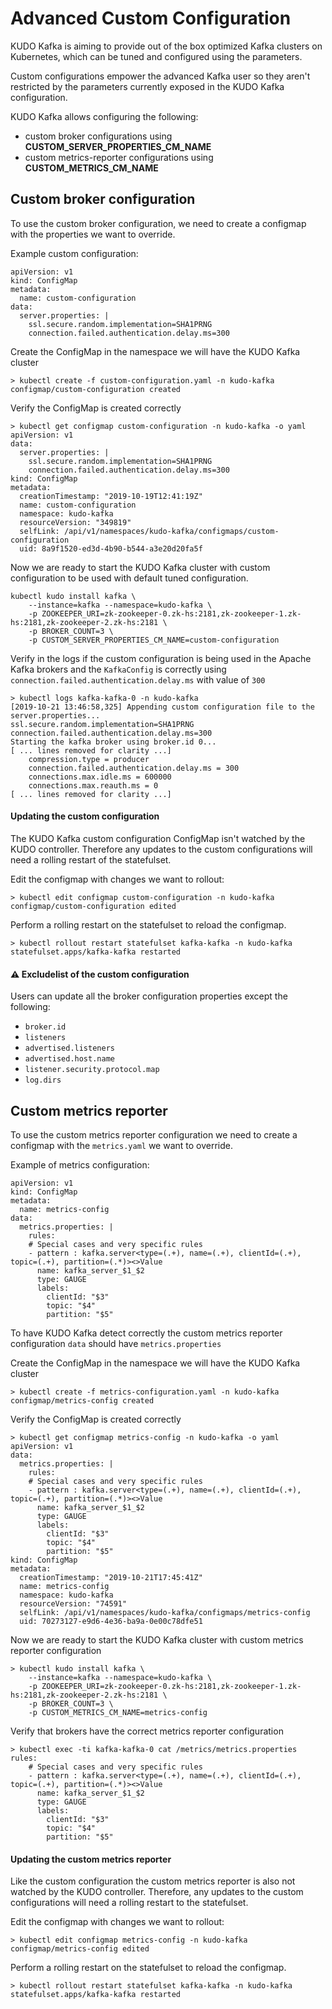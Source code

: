 # Advanced Custom Configuration

KUDO Kafka is aiming to provide out of the box optimized Kafka clusters on Kubernetes, which can be tuned and configured using the parameters. 

Custom configurations empower the advanced Kafka user so they aren't restricted by the parameters currently exposed in the KUDO Kafka configuration. 

KUDO Kafka allows configuring the following:
- custom broker configurations using **CUSTOM_SERVER_PROPERTIES_CM_NAME** 
- custom metrics-reporter configurations using **CUSTOM_METRICS_CM_NAME**

## Custom broker configuration

To use the custom broker configuration, we need to create a configmap with the properties we want to override.

Example custom configuration:

```
apiVersion: v1
kind: ConfigMap
metadata:
  name: custom-configuration
data:
  server.properties: |
    ssl.secure.random.implementation=SHA1PRNG
    connection.failed.authentication.delay.ms=300
```

Create the ConfigMap in the namespace we will have the KUDO Kafka cluster

```
> kubectl create -f custom-configuration.yaml -n kudo-kafka
configmap/custom-configuration created
```

Verify the ConfigMap is created correctly 

```
> kubectl get configmap custom-configuration -n kudo-kafka -o yaml
apiVersion: v1
data:
  server.properties: |
    ssl.secure.random.implementation=SHA1PRNG
    connection.failed.authentication.delay.ms=300
kind: ConfigMap
metadata:
  creationTimestamp: "2019-10-19T12:41:19Z"
  name: custom-configuration
  namespace: kudo-kafka
  resourceVersion: "349819"
  selfLink: /api/v1/namespaces/kudo-kafka/configmaps/custom-configuration
  uid: 8a9f1520-ed3d-4b90-b544-a3e20d20fa5f
```

Now we are ready to start the KUDO Kafka cluster with custom configuration to be used with default tuned configuration. 

```
kubectl kudo install kafka \
    --instance=kafka --namespace=kudo-kafka \
    -p ZOOKEEPER_URI=zk-zookeeper-0.zk-hs:2181,zk-zookeeper-1.zk-hs:2181,zk-zookeeper-2.zk-hs:2181 \
    -p BROKER_COUNT=3 \
    -p CUSTOM_SERVER_PROPERTIES_CM_NAME=custom-configuration 
```

Verify in the logs if the custom configuration is being used in the Apache Kafka brokers and the `KafkaConfig` is correctly using `connection.failed.authentication.delay.ms` with value of `300` 

```
> kubectl logs kafka-kafka-0 -n kudo-kafka
[2019-10-21 13:46:58,325] Appending custom configuration file to the server.properties...
ssl.secure.random.implementation=SHA1PRNG
connection.failed.authentication.delay.ms=300
Starting the kafka broker using broker.id 0...
[ ... lines removed for clarity ...]
	compression.type = producer
	connection.failed.authentication.delay.ms = 300
	connections.max.idle.ms = 600000
	connections.max.reauth.ms = 0
[ ... lines removed for clarity ...]
```
#### Updating the custom configuration

The KUDO Kafka custom configuration ConfigMap isn't watched by the KUDO controller. Therefore any updates to the custom configurations will need a rolling restart of the statefulset.

Edit the configmap with changes we want to rollout:

```
> kubectl edit configmap custom-configuration -n kudo-kafka
configmap/custom-configuration edited
```

Perform a rolling restart on the statefulset to reload the configmap.

```
> kubectl rollout restart statefulset kafka-kafka -n kudo-kafka
statefulset.apps/kafka-kafka restarted
```

#### :warning: Excludelist of the custom configuration

Users can update all the broker configuration properties except the following:
 - `broker.id`
 - `listeners`
 - `advertised.listeners`
 - `advertised.host.name`
 - `listener.security.protocol.map`
 - `log.dirs`
 
## Custom metrics reporter 

To use the custom metrics reporter configuration we need to create a configmap with the `metrics.yaml` we want to override.

Example of metrics configuration:

```
apiVersion: v1
kind: ConfigMap
metadata:
  name: metrics-config
data:
  metrics.properties: |
    rules:
    # Special cases and very specific rules
    - pattern : kafka.server<type=(.+), name=(.+), clientId=(.+), topic=(.+), partition=(.*)><>Value
      name: kafka_server_$1_$2
      type: GAUGE
      labels:
        clientId: "$3"
        topic: "$4"
        partition: "$5"
```

To have KUDO Kafka detect correctly the custom metrics reporter configuration `data` should have `metrics.properties` 

Create the ConfigMap in the namespace we will have the KUDO Kafka cluster

```
> kubectl create -f metrics-configuration.yaml -n kudo-kafka
configmap/metrics-config created
```

Verify the ConfigMap is created correctly 

```
> kubectl get configmap metrics-config -n kudo-kafka -o yaml
apiVersion: v1
data:
  metrics.properties: |
    rules:
    # Special cases and very specific rules
    - pattern : kafka.server<type=(.+), name=(.+), clientId=(.+), topic=(.+), partition=(.*)><>Value
      name: kafka_server_$1_$2
      type: GAUGE
      labels:
        clientId: "$3"
        topic: "$4"
        partition: "$5"
kind: ConfigMap
metadata:
  creationTimestamp: "2019-10-21T17:45:41Z"
  name: metrics-config
  namespace: kudo-kafka
  resourceVersion: "74591"
  selfLink: /api/v1/namespaces/kudo-kafka/configmaps/metrics-config
  uid: 70273127-e9d6-4e36-ba9a-0e00c78dfe51
```

Now we are ready to start the KUDO Kafka cluster with custom metrics reporter configuration

```
> kubectl kudo install kafka \
    --instance=kafka --namespace=kudo-kafka \
    -p ZOOKEEPER_URI=zk-zookeeper-0.zk-hs:2181,zk-zookeeper-1.zk-hs:2181,zk-zookeeper-2.zk-hs:2181 \
    -p BROKER_COUNT=3 \
    -p CUSTOM_METRICS_CM_NAME=metrics-config
```

Verify that brokers have the correct metrics reporter configuration

```
> kubectl exec -ti kafka-kafka-0 cat /metrics/metrics.properties
rules:
    # Special cases and very specific rules
    - pattern : kafka.server<type=(.+), name=(.+), clientId=(.+), topic=(.+), partition=(.*)><>Value
      name: kafka_server_$1_$2
      type: GAUGE
      labels:
        clientId: "$3"
        topic: "$4"
        partition: "$5"
```

#### Updating the custom metrics reporter 

Like the custom configuration the custom metrics reporter is also not watched by the KUDO controller. Therefore, any updates to the custom configurations will need a rolling restart to the statefulset.

Edit the configmap with changes we want to rollout:

```
> kubectl edit configmap metrics-config -n kudo-kafka
configmap/metrics-config edited
```

Perform a rolling restart on the statefulset to reload the configmap.

```
> kubectl rollout restart statefulset kafka-kafka -n kudo-kafka
statefulset.apps/kafka-kafka restarted
```

